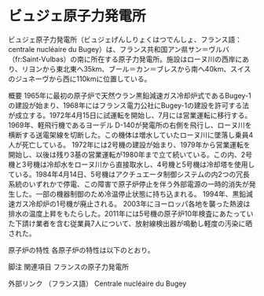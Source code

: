 # ビュジェ原子力発電所

ビュジェ原子力発電所（ビュジェげんしりょくはつでんしょ、フランス語：centrale nucléaire du Bugey）は、フランス共和国アン県サン＝ヴルバ（fr:Saint-Vulbas）の南に所在する原子力発電所。施設はローヌ川の西岸にあり、リヨンから東北東へ35km、ブール＝カン＝ブレスから南へ40km、スイスのジュネーヴから西に110kmに位置している。

概要
1965年に最初の原子炉で天然ウラン黒鉛減速ガス冷却炉式であるBugey-1の建設が始まり、1968年にはフランス電力公社にBugey-1の建設を許可する法が成立する。1972年4月15日に試運転を開始し、7月には営業運転に移行する。1969年、軽飛行機であるヨーデル D-140が発電所の右側を飛行し、ローヌ川を横断する送電架線を切断した。この機体は増水していたローヌ川に墜落し乗員4人が死亡している。
1972年には2号機の建設が始まり、1979年から営業運転を開始し、以後は残り3基の営業運転が1980年まで立て続いている。この内、2号機と3号機は冷却水をローヌ川から直接取水し、4号機と5号機は冷却塔を使用している。1984年4月14日、5号機はアクチュエータ制御システムの内2つの冗長系統のいずれかで停電、この障害で原子炉停止を伴う外部電源の一時的消失が発生した。一部の機器制御のため冷温停止状態に持ち込まれる。
1994年、黒鉛減速ガス冷却炉の1号機が廃止される。
2003年にヨーロッパ各地を襲った熱波は排水の温度上昇をもたらした。2011年には5号機の原子炉10年検査にあたっていた下請け業者を含む従業員7人について、放射線検出器が鳴動し軽度の汚染に晒された。

原子炉の特性
各原子炉の特性は以下のとおり。

脚注
関連項目
フランスの原子力発電所

外部リンク
（フランス語） Centrale nucléaire du Bugey